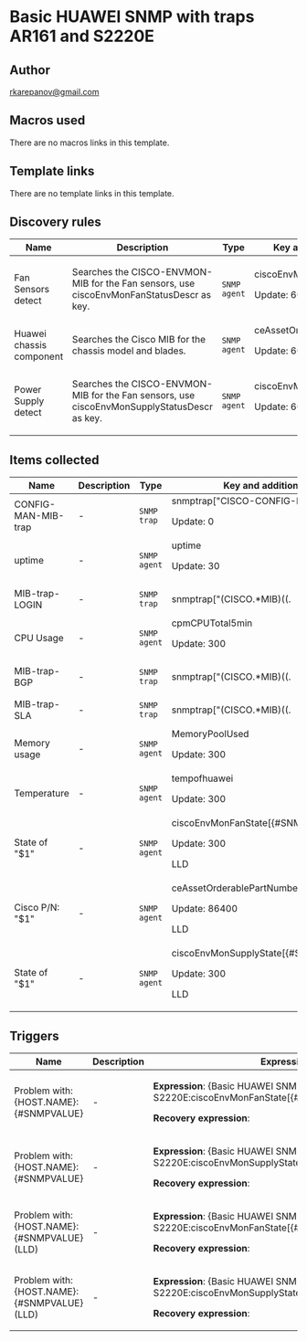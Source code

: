 # Basic HUAWEI SNMP with traps AR161 and S2220E

## Author

rkarepanov@gmail.com

## Macros used

There are no macros links in this template.

## Template links

There are no template links in this template.

## Discovery rules

|Name|Description|Type|Key and additional info|
|----|-----------|----|----|
|Fan Sensors detect|<p>Searches the CISCO-ENVMON-MIB for the Fan sensors, use ciscoEnvMonFanStatusDescr as key.</p>|`SNMP agent`|ciscoEnvMonFanStatusDescr<p>Update: 60</p>|
|Huawei chassis component|<p>Searches the Cisco MIB for the chassis model and blades.</p>|`SNMP agent`|ceAssetOrderablePartNumber<p>Update: 60</p>|
|Power Supply detect|<p>Searches the CISCO-ENVMON-MIB for the Fan sensors, use ciscoEnvMonSupplyStatusDescr as key.</p>|`SNMP agent`|ciscoEnvMonSupplyStatusDescr<p>Update: 60</p>|


## Items collected

|Name|Description|Type|Key and additional info|
|----|-----------|----|----|
|CONFIG-MAN-MIB-trap|<p>-</p>|`SNMP trap`|snmptrap["CISCO-CONFIG-MAN-MIB"]<p>Update: 0</p>|
|uptime|<p>-</p>|`SNMP agent`|uptime<p>Update: 30</p>|
|MIB-trap-LOGIN|<p>-</p>|`SNMP trap`|snmptrap["(CISCO.*MIB)((.|[[:space:]])*)(LOGIN)"]<p>Update: 0</p>|
|CPU Usage|<p>-</p>|`SNMP agent`|cpmCPUTotal5min<p>Update: 300</p>|
|MIB-trap-BGP|<p>-</p>|`SNMP trap`|snmptrap["(CISCO.*MIB)((.|[[:space:]])*)(BGP)"]<p>Update: 0</p>|
|MIB-trap-SLA|<p>-</p>|`SNMP trap`|snmptrap["(CISCO.*MIB)((.|[[:space:]])*)(SLA)"]<p>Update: 0</p>|
|Memory usage|<p>-</p>|`SNMP agent`|MemoryPoolUsed<p>Update: 300</p>|
|Temperature|<p>-</p>|`SNMP agent`|tempofhuawei<p>Update: 300</p>|
|State of "$1"|<p>-</p>|`SNMP agent`|ciscoEnvMonFanState[{#SNMPVALUE}]<p>Update: 300</p><p>LLD</p>|
|Cisco P/N: "$1"|<p>-</p>|`SNMP agent`|ceAssetOrderablePartNumber[{#SNMPVALUE}]<p>Update: 86400</p><p>LLD</p>|
|State of "$1"|<p>-</p>|`SNMP agent`|ciscoEnvMonSupplyState[{#SNMPVALUE}]<p>Update: 300</p><p>LLD</p>|


## Triggers

|Name|Description|Expression|Priority|
|----|-----------|----------|--------|
|Problem with: {HOST.NAME}:{#SNMPVALUE}|<p>-</p>|<p>**Expression**: {Basic HUAWEI SNMP with traps AR161 and S2220E:ciscoEnvMonFanState[{#SNMPVALUE}].last()}>1</p><p>**Recovery expression**: </p>|high|
|Problem with: {HOST.NAME}:{#SNMPVALUE}|<p>-</p>|<p>**Expression**: {Basic HUAWEI SNMP with traps AR161 and S2220E:ciscoEnvMonSupplyState[{#SNMPVALUE}].last()}>6</p><p>**Recovery expression**: </p>|information|
|Problem with: {HOST.NAME}:{#SNMPVALUE} (LLD)|<p>-</p>|<p>**Expression**: {Basic HUAWEI SNMP with traps AR161 and S2220E:ciscoEnvMonFanState[{#SNMPVALUE}].last()}>1</p><p>**Recovery expression**: </p>|high|
|Problem with: {HOST.NAME}:{#SNMPVALUE} (LLD)|<p>-</p>|<p>**Expression**: {Basic HUAWEI SNMP with traps AR161 and S2220E:ciscoEnvMonSupplyState[{#SNMPVALUE}].last()}>6</p><p>**Recovery expression**: </p>|information|

